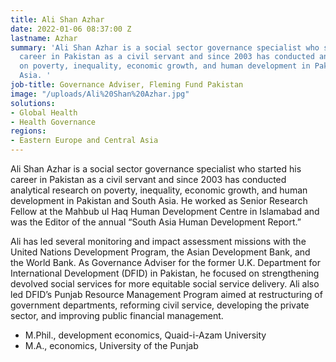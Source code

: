 ```yaml
---
title: Ali Shan Azhar
date: 2022-01-06 08:37:00 Z
lastname: Azhar
summary: 'Ali Shan Azhar is a social sector governance specialist who started his
  career in Pakistan as a civil servant and since 2003 has conducted analytical research
  on poverty, inequality, economic growth, and human development in Pakistan and South
  Asia. '
job-title: Governance Adviser, Fleming Fund Pakistan
image: "/uploads/Ali%20Shan%20Azhar.jpg"
solutions:
- Global Health
- Health Governance
regions:
- Eastern Europe and Central Asia
---
```


Ali Shan Azhar is a social sector governance specialist who started his career in Pakistan as a civil servant and since 2003 has conducted analytical research on poverty, inequality, economic growth, and human development in Pakistan and South Asia. He worked as Senior Research Fellow at the Mahbub ul Haq Human Development Centre in Islamabad and was the Editor of the annual “South Asia Human Development Report.” 

Ali has led several monitoring and impact assessment missions with the United Nations Development Program, the Asian Development Bank, and the World Bank. As Governance Adviser for the former U.K. Department for International Development (DFID) in Pakistan, he focused on strengthening devolved social services for more equitable social service delivery. Ali also led DFID’s Punjab Resource Management Program aimed at restructuring of government departments, reforming civil service, developing the private sector, and improving public financial management.

* M.Phil., development economics, Quaid-i-Azam University
* M.A., economics, University of the Punjab 